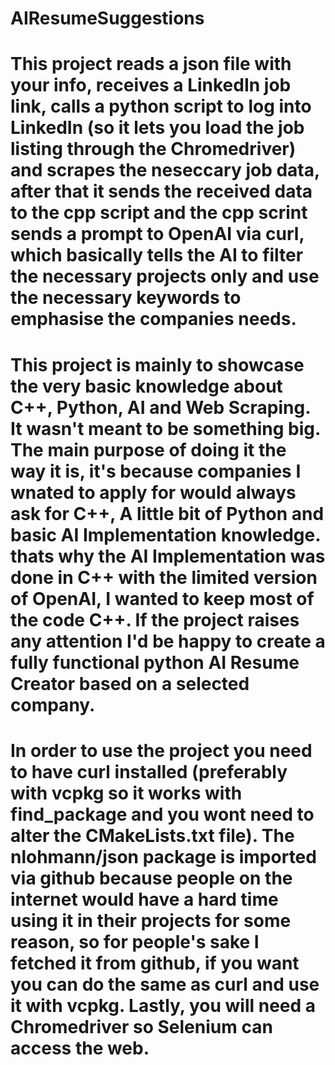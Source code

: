 # AIResumeSuggestions

# This project reads a json file with your info, receives a LinkedIn job link, calls a python script to log into LinkedIn (so it lets you load the job listing through the Chromedriver) and scrapes the neseccary job data, after that it sends the received data to the cpp script and the cpp scrint sends a prompt to OpenAI via curl, which basically tells the AI to filter the necessary projects only and use the necessary keywords to emphasise the companies needs.

# This project is mainly to showcase the very basic knowledge about C++, Python, AI and Web Scraping. It wasn't meant to be something big. The main purpose of doing it the way it is, it's because companies I wnated to apply for would always ask for C++, A little bit of Python and basic AI Implementation knowledge. thats why the AI Implementation was done in C++ with the limited version of OpenAI, I wanted to keep most of the code C++. If the project raises any attention I'd be happy to create a fully functional python AI Resume Creator based on a selected company.

# In order to use the project you need to have curl installed (preferably with vcpkg so it works with find_package and you wont need to alter the CMakeLists.txt file). The nlohmann/json package is imported via github because people on the internet would have a hard time using it in their projects for some reason, so for people's sake I fetched it from github, if you want you can do the same as curl and use it with vcpkg. Lastly, you will need a Chromedriver so Selenium can access the web.
